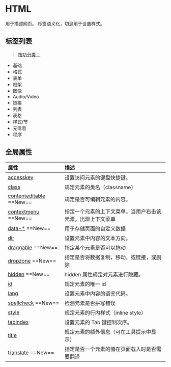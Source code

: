 # HTML

用于描述网页。 标签语义化，切忌用于设置样式。

## 标签列表

> [按功分类：](https://www.runoob.com/tags/ref-byfunc.html)

- 基础
- 格式
- 表单
- 框架
- 图像
- Audio/Video
- 链接
- 列表
- 表格
- 样式/节
- 元信息
- 程序

## 全局属性

| 属性                                                         | 描述                                                       |
| :----------------------------------------------------------- | :--------------------------------------------------------- |
| [accesskey](https://www.runoob.com/tags/att-global-accesskey.html) | 设置访问元素的键盘快捷键。                                 |
| [class](https://www.runoob.com/tags/att-global-class.html)   | 规定元素的类名（classname）                                |
| [contenteditable](https://www.runoob.com/tags/att-global-contenteditable.html)  ==New== | 规定是否可编辑元素的内容。                                 |
| [contextmenu](https://www.runoob.com/tags/att-global-contextmenu.html)  ==New== | 指定一个元素的上下文菜单。当用户右击该元素，出现上下文菜单 |
| [data-*](https://www.runoob.com/tags/att-global-data.html)  ==New== | 用于存储页面的自定义数据                                   |
| [dir](https://www.runoob.com/tags/att-global-dir.html)       | 设置元素中内容的文本方向。                                 |
| [draggable](https://www.runoob.com/tags/att-global-draggable.html)  ==New== | 指定某个元素是否可以拖动                                   |
| [dropzone](https://www.runoob.com/tags/att-global-dropzone.html)  ==New== | 指定是否将数据复制，移动，或链接，或删除                   |
| [hidden](https://www.runoob.com/tags/att-global-hidden.html)  ==New== | hidden 属性规定对元素进行隐藏。                            |
| [id](https://www.runoob.com/tags/att-global-id.html)         | 规定元素的唯一 id                                          |
| [lang](https://www.runoob.com/tags/att-global-lang.html)     | 设置元素中内容的语言代码。                                 |
| [spellcheck](https://www.runoob.com/tags/att-global-spellcheck.html)   ==New== | 检测元素是否拼写错误                                       |
| [style](https://www.runoob.com/tags/att-global-style.html)   | 规定元素的行内样式（inline style）                         |
| [tabindex](https://www.runoob.com/tags/att-global-tabindex.html) | 设置元素的 Tab 键控制次序。                                |
| [title](https://www.runoob.com/tags/att-global-title.html)   | 规定元素的额外信息（可在工具提示中显示）                   |
| [translate](https://www.runoob.com/tags/att-global-translate.html)   ==New== | 指定是否一个元素的值在页面载入时是否需要翻译               |

